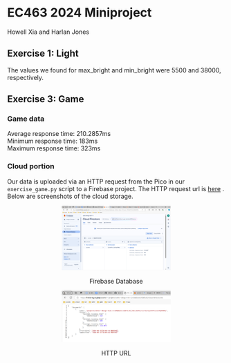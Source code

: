 # EC463 2024 Miniproject
Howell Xia and Harlan Jones

## Exercise 1: Light
The values we found for max_bright and min_bright were 5500 and 38000, respectively.

## Exercise 3: Game

### Game data
Average response time: 210.2857ms <br>
Minimum response time: 183ms <br>
Maximum response time: 323ms <br>

### Cloud portion
Our data is uploaded via an HTTP request from the Pico in our `exercise_game.py` script to a Firebase project. The HTTP request url is [here](https://firestore.googleapis.com/v1/projects/senior-design-mini-2/databases/(default)/documents/scores) . Below are screenshots of the cloud storage.

<p align="center">
<img src="./images/firebase_ss.png" width="50%">
</p>
<p align="center">
Firebase Database
</p>

<p align="center">
<img src="./images/http_ss.png" width="50%">
</p>
<p align="center">
HTTP URL
</p>


